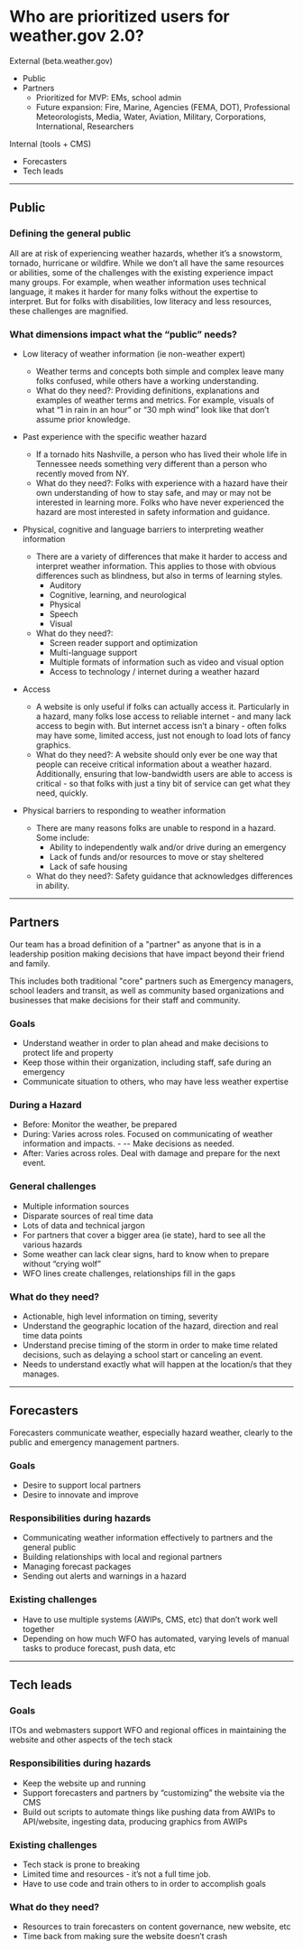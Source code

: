 # Who are prioritized users for weather.gov 2.0? 

External (beta.weather.gov)
- Public
- Partners
  - Prioritized for MVP: EMs, school admin
  - Future expansion: Fire, Marine, Agencies (FEMA, DOT), Professional Meteorologists, Media, Water, Aviation, Military, Corporations, International, Researchers

Internal (tools + CMS)
- Forecasters
- Tech leads

-------------------
## Public
### Defining the general public
All are at risk of experiencing weather hazards, whether it’s a snowstorm, tornado, hurricane or wildfire. 
While we don’t all have the same resources or abilities, some of the challenges with the existing experience impact many groups. For example, when weather information uses technical language, it makes it harder for many folks without the expertise to interpret.
But for folks with disabilities, low literacy and less resources, these challenges are magnified.

### What dimensions impact what the “public” needs? 

- Low literacy of weather information (ie non-weather expert)
    - Weather terms and concepts both simple and complex leave many folks confused, while others have a working understanding.
    - What do they need?: Providing definitions, explanations and examples of weather terms and metrics.
For example, visuals of what “1 in rain in an hour” or “30 mph wind” look like that don’t assume prior knowledge. 


- Past experience with the specific weather hazard
   - If a tornado hits Nashville, a person who has lived their whole life in Tennessee needs something very different than a person who recently moved from NY.
   - What do they need?: Folks with experience with a hazard have their own understanding of how to stay safe, and may or may not be interested in learning more. Folks who have never experienced the hazard are most interested in safety information and guidance. 


- Physical, cognitive and language barriers to interpreting weather information
    - There are a variety of differences that make it harder to access and interpret weather information. This applies to those with obvious differences such as blindness, but also in terms of learning styles.
        - Auditory
        - Cognitive, learning, and neurological
        - Physical
        - Speech
        - Visual
  - What do they need?: 
    - Screen reader support and optimization
    - Multi-language support
    - Multiple formats of information such as video and visual option
    - Access to technology / internet during a weather hazard
- Access
  - A website is only useful if folks can actually access it. Particularly in a hazard, many folks lose access to reliable internet - and many lack access to begin with. But internet access isn’t a binary - often folks may have some, limited access, just not enough to load lots of fancy graphics.
  - What do they need?: A website should only ever be one way that people can receive critical information about a weather hazard. Additionally, ensuring that low-bandwidth users are able to access is critical - so that folks with just a tiny bit of service can get what they need, quickly. 

- Physical barriers to responding to weather information
  - There are many reasons folks are unable to respond in a hazard. Some include:
    - Ability to independently walk and/or drive during an emergency
    - Lack of funds and/or resources to move or stay sheltered
    - Lack of safe housing
  - What do they need?: Safety guidance that acknowledges differences in ability.

-------------
## Partners

Our team has a broad definition of a "partner" as anyone that is in a leadership position making decisions that have impact beyond their friend and family. 

This includes both traditional "core" partners such as Emergency managers, school leaders and transit, as well as community based organizations and businesses that make decisions for their staff and community. 

### Goals
- Understand weather in order to plan ahead and make decisions to protect life and property
- Keep those within their organization, including staff, safe during an emergency
- Communicate situation to others, who may have less weather expertise

### During a Hazard
- Before: Monitor the weather, be prepared
- During: Varies across roles. Focused on communicating of weather information and impacts. - -- Make decisions as needed. 
- After: Varies across roles. Deal with damage and prepare for the next event. 

### General challenges
- Multiple information sources
- Disparate sources of real time data
- Lots of data and technical jargon
- For partners that cover a bigger area (ie state), hard to see all the various hazards
- Some weather can lack clear signs, hard to know when to prepare without “crying wolf”
- WFO lines create challenges, relationships fill in the gaps

### What do they need?
- Actionable, high level information on timing, severity
- Understand the geographic location of the hazard, direction and real time data points
- Understand precise timing of the storm in order to make time related decisions, such as delaying a school start or canceling an event.
- Needs to understand exactly what will happen at the location/s that they manages.
-----------------------------------------------------
## Forecasters

Forecasters communicate weather, especially hazard weather, clearly to the public and emergency management partners.

### Goals
- Desire to support local partners
- Desire to innovate and improve

### Responsibilities during hazards
- Communicating weather information effectively to partners and the general public
- Building relationships with local and regional partners
- Managing forecast packages
- Sending out alerts and warnings in a hazard

### Existing challenges
- Have to use multiple systems (AWIPs, CMS, etc) that don’t work well together
- Depending on how much WFO has automated, varying levels of manual tasks to produce forecast, push data, etc

-----------------------------------------------------

## Tech leads

### Goals
ITOs and webmasters support WFO and regional offices in maintaining the website and other aspects of the tech stack

### Responsibilities during hazards
- Keep the website up and running
- Support forecasters and partners by “customizing” the website via the CMS
- Build out scripts to automate things like pushing data from AWIPs to API/website, ingesting data, producing graphics from AWIPs

### Existing challenges
- Tech stack is prone to breaking
- Limited time and resources - it’s not a full time job.
- Have to use code and train others to in order to accomplish goals

### What do they need?

- Resources to train forecasters on content governance, new website, etc
- Time back from making sure the website doesn’t crash





  
